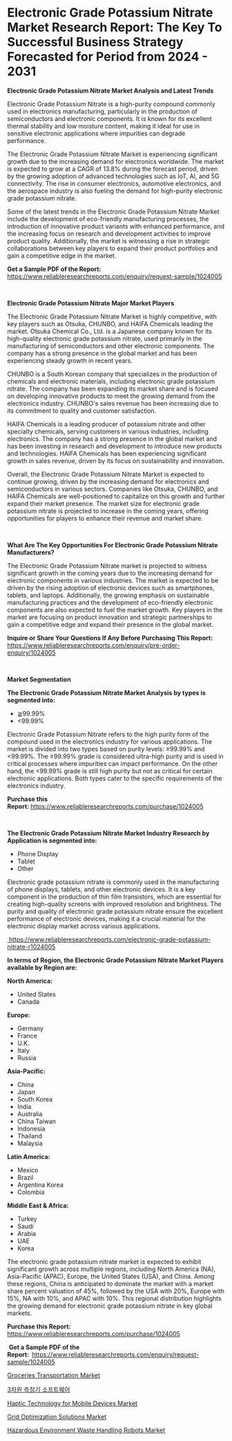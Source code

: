 <p><h1>Electronic Grade Potassium Nitrate Market Research Report: The Key To Successful Business Strategy Forecasted for Period from 2024 - 2031</h1></p><p><strong>Electronic Grade Potassium Nitrate Market Analysis and Latest Trends</strong></p>
<p><p>Electronic Grade Potassium Nitrate is a high-purity compound commonly used in electronics manufacturing, particularly in the production of semiconductors and electronic components. It is known for its excellent thermal stability and low moisture content, making it ideal for use in sensitive electronic applications where impurities can degrade performance.</p><p>The Electronic Grade Potassium Nitrate Market is experiencing significant growth due to the increasing demand for electronics worldwide. The market is expected to grow at a CAGR of 13.8% during the forecast period, driven by the growing adoption of advanced technologies such as IoT, AI, and 5G connectivity. The rise in consumer electronics, automotive electronics, and the aerospace industry is also fueling the demand for high-purity electronic grade potassium nitrate.</p><p>Some of the latest trends in the Electronic Grade Potassium Nitrate Market include the development of eco-friendly manufacturing processes, the introduction of innovative product variants with enhanced performance, and the increasing focus on research and development activities to improve product quality. Additionally, the market is witnessing a rise in strategic collaborations between key players to expand their product portfolios and gain a competitive edge in the market.</p></p>
<p><strong>Get a Sample PDF of the Report:&nbsp;</strong> <a href="https://www.reliableresearchreports.com/enquiry/request-sample/1024005">https://www.reliableresearchreports.com/enquiry/request-sample/1024005</a></p>
<p>&nbsp;</p>
<p><strong>Electronic Grade Potassium Nitrate Major Market Players</strong></p>
<p><p>The Electronic Grade Potassium Nitrate Market is highly competitive, with key players such as Otsuka, CHUNBO, and HAIFA Chemicals leading the market. Otsuka Chemical Co., Ltd. is a Japanese company known for its high-quality electronic grade potassium nitrate, used primarily in the manufacturing of semiconductors and other electronic components. The company has a strong presence in the global market and has been experiencing steady growth in recent years.</p><p>CHUNBO is a South Korean company that specializes in the production of chemicals and electronic materials, including electronic grade potassium nitrate. The company has been expanding its market share and is focused on developing innovative products to meet the growing demand from the electronics industry. CHUNBO's sales revenue has been increasing due to its commitment to quality and customer satisfaction.</p><p>HAIFA Chemicals is a leading producer of potassium nitrate and other specialty chemicals, serving customers in various industries, including electronics. The company has a strong presence in the global market and has been investing in research and development to introduce new products and technologies. HAIFA Chemicals has been experiencing significant growth in sales revenue, driven by its focus on sustainability and innovation.</p><p>Overall, the Electronic Grade Potassium Nitrate Market is expected to continue growing, driven by the increasing demand for electronics and semiconductors in various sectors. Companies like Otsuka, CHUNBO, and HAIFA Chemicals are well-positioned to capitalize on this growth and further expand their market presence. The market size for electronic grade potassium nitrate is projected to increase in the coming years, offering opportunities for players to enhance their revenue and market share.</p></p>
<p>&nbsp;</p>
<p><strong>What Are The Key Opportunities For Electronic Grade Potassium Nitrate Manufacturers?</strong></p>
<p><p>The Electronic Grade Potassium Nitrate market is projected to witness significant growth in the coming years due to the increasing demand for electronic components in various industries. The market is expected to be driven by the rising adoption of electronic devices such as smartphones, tablets, and laptops. Additionally, the growing emphasis on sustainable manufacturing practices and the development of eco-friendly electronic components are also expected to fuel the market growth. Key players in the market are focusing on product innovation and strategic partnerships to gain a competitive edge and expand their presence in the global market.</p></p>
<p><strong>Inquire or Share Your Questions If Any Before Purchasing This Report:</strong> <a href="https://www.reliableresearchreports.com/enquiry/pre-order-enquiry/1024005">https://www.reliableresearchreports.com/enquiry/pre-order-enquiry/1024005</a></p>
<p>&nbsp;</p>
<p><strong>Market Segmentation</strong></p>
<p><strong>The Electronic Grade Potassium Nitrate Market Analysis by types is segmented into:</strong></p>
<p><ul><li>≧99.99%</li><li><99.99%</li></ul></p>
<p><p>Electronic Grade Potassium Nitrate refers to the high purity form of the compound used in the electronics industry for various applications. The market is divided into two types based on purity levels: ≥99.99% and <99.99%. The ≥99.99% grade is considered ultra-high purity and is used in critical processes where impurities can impact performance. On the other hand, the <99.99% grade is still high purity but not as critical for certain electronic applications. Both types cater to the specific requirements of the electronics industry.</p></p>
<p><strong>Purchase this Report:&nbsp;</strong><a href="https://www.reliableresearchreports.com/purchase/1024005">https://www.reliableresearchreports.com/purchase/1024005</a></p>
<p>&nbsp;</p>
<p><strong>The Electronic Grade Potassium Nitrate Market Industry Research by Application is segmented into:</strong></p>
<p><ul><li>Phone Display</li><li>Tablet</li><li>Other</li></ul></p>
<p><p>Electronic grade potassium nitrate is commonly used in the manufacturing of phone displays, tablets, and other electronic devices. It is a key component in the production of thin film transistors, which are essential for creating high-quality screens with improved resolution and brightness. The purity and quality of electronic grade potassium nitrate ensure the excellent performance of electronic devices, making it a crucial material for the electronic display market across various applications.</p></p>
<p><a href="https://www.reliableresearchreports.com/electronic-grade-potassium-nitrate-r1024005">&nbsp;https://www.reliableresearchreports.com/electronic-grade-potassium-nitrate-r1024005</a></p>
<p><strong>In terms of Region, the Electronic Grade Potassium Nitrate Market Players available by Region are:</strong></p>
<p>
    <p> <strong> North America: </strong>
        <ul>
            <li>United States</li>
            <li>Canada</li>
        </ul>
        </p> 
    <p> <strong> Europe: </strong>
        <ul>
            <li>Germany</li>
            <li>France</li>
            <li>U.K.</li>
            <li>Italy</li>
            <li>Russia</li>
        </ul>
        </p> 
    <p> <strong> Asia-Pacific: </strong>
        <ul>
            <li>China</li>
            <li>Japan</li>
            <li>South Korea</li>
            <li>India</li>
            <li>Australia</li>
            <li>China Taiwan</li>
            <li>Indonesia</li>
            <li>Thailand</li>
            <li>Malaysia</li>
        </ul>
        </p> 
    <p> <strong> Latin America: </strong>
        <ul>
            <li>Mexico</li>
            <li>Brazil</li>
            <li>Argentina Korea</li>
            <li>Colombia</li>
        </ul>
        </p> 
    <p> <strong> Middle East & Africa: </strong>
        <ul>
            <li>Turkey</li>
            <li>Saudi</li>
            <li>Arabia</li>
            <li>UAE</li>
            <li>Korea</li>
        </ul>
    </p>
    </p>
<p><p>The electronic grade potassium nitrate market is expected to exhibit significant growth across multiple regions, including North America (NA), Asia-Pacific (APAC), Europe, the United States (USA), and China. Among these regions, China is anticipated to dominate the market with a market share percent valuation of 45%, followed by the USA with 20%, Europe with 15%, NA with 10%, and APAC with 10%. This regional distribution highlights the growing demand for electronic grade potassium nitrate in key global markets.</p></p>
<p><strong>Purchase this Report: </strong><a href="https://www.reliableresearchreports.com/purchase/1024005">https://www.reliableresearchreports.com/purchase/1024005</a></p>
<p>&nbsp;<strong>Get a Sample PDF of the Report:&nbsp;&nbsp;</strong><a href="https://www.reliableresearchreports.com/enquiry/request-sample/1024005">https://www.reliableresearchreports.com/enquiry/request-sample/1024005</a></p>
<p><strong></strong></p>
<p><p><a href="https://github.com/caicuccucga/Market-Research-Report-List-2/blob/main/groceries-transportation-market.md">Groceries Transportation Market</a></p><p><a href="https://github.com/tukangkrupk/Market-Research-Report-List-2/blob/main/952223082510.md">3차원 측정기 소프트웨어</a></p><p><a href="https://github.com/marshallymanow/Market-Research-Report-List-1/blob/main/haptic-technology-for-mobile-devices-market.md">Haptic Technology for Mobile Devices Market</a></p><p><a href="https://github.com/qrkceaah30/Market-Research-Report-List-2/blob/main/grid-optimization-solutions-market.md">Grid Optimization Solutions Market</a></p><p><a href="https://github.com/francesprichey/Market-Research-Report-List-1/blob/main/hazardous-environment-waste-handling-robots-market.md">Hazardous Environment Waste Handling Robots Market</a></p></p>